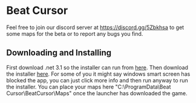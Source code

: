 # Beat Cursor
Feel free to join our discord server at https://discord.gg/5Zbkhsa to get some maps for the beta or to report any bugs you find.

## Downloading and Installing
First download .net 3.1 so the installer can run from [here](https://github.com/lolapus/Beat-Cursor/raw/main/Dependencies/windowsdesktop-runtime-3.1.9-win-x64.exe).
Then download the installer [here](https://github.com/lolapus/Beat-Cursor/raw/main/Beat%20Cursor%20Installer.msi). For some of you it might say windows smart screen has blocked the app, you can just click more info and then run anyway to run the installer. You can place your maps here "C:\ProgramData\Beat Cursor\BeatCursor\Maps" once the launcher has downloaded the game.
